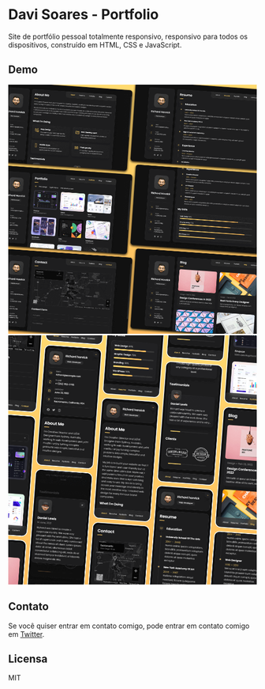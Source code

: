 ﻿# Davi Soares - Portfolio

Site de portfólio pessoal totalmente responsivo, responsivo para todos os dispositivos, construído em HTML, CSS e JavaScript.

## Demo

![Desktop Demo](./assets/images/desktop.png "Desktop Demo")
![Mobile Demo](./assets/images/mobile.png "Mobile Demo")


## Contato

Se você quiser entrar em contato comigo, pode entrar em contato comigo em [Twitter](https://twitter.com/DavisoaresBaka).

## Licensa

MIT 

